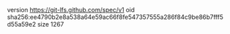 version https://git-lfs.github.com/spec/v1
oid sha256:ee4790b2e8a538a64e59ac66f8fe547357555a286f84c9be86b7fff5d55a59e2
size 1267
